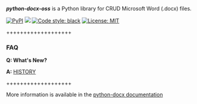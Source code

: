 **_python-docx-oss_** is a Python library for CRUD Microsoft Word (.docx) files.


<p>
    <a href="https://pypi.org/project/python-docx-oss/"><img alt="PyPI" src="https://img.shields.io/pypi/v/python-docx-oss"></a>
    <a href="https://pypi.org/project/python-docx-oss"> <img src="https://img.shields.io/pypi/pyversions/python-docx-oss.svg"/></a>
    <a href="https://github.com/psf/black"><img alt="Code style: black" src="https://img.shields.io/badge/code%20style-black-000000.svg"></a>
    <a href="https://github.com/lsaint/python-docx-oss/blob/master/LICENSE"><img alt="License: MIT" src="https://img.shields.io/badge/License-MIT-yellow.svg"></a>
</p>

+++++++++++++++++++

### FAQ

**Q: What's New?**

**A:** [HISTORY](https://github.com/lsaint/python-docx-oss/blob/master/HISTORY.rst)

+++++++++++++++++++

More information is available in the [python-docx documentation](https://python-docx.readthedocs.org/en/latest/)
